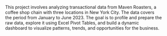 This project involves analyzing transactional data from Maven Roasters, a coffee shop chain with three locations in New York City. The data covers the period from January to June 2023. The goal is to profile and prepare the raw data, explore it using Excel Pivot Tables, and build a dynamic dashboard to visualize patterns, trends, and opportunities for the business.
